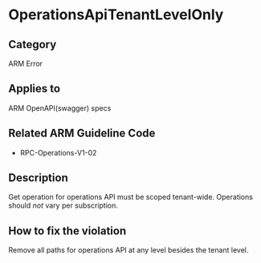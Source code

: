 # OperationsApiTenantLevelOnly

## Category

ARM Error

## Applies to

ARM OpenAPI(swagger) specs

## Related ARM Guideline Code

- RPC-Operations-V1-02

## Description

Get operation for operations API must be scoped tenant-wide. Operations should _not_ vary per subscription.

## How to fix the violation

Remove all paths for operations API at any level besides the tenant level.
